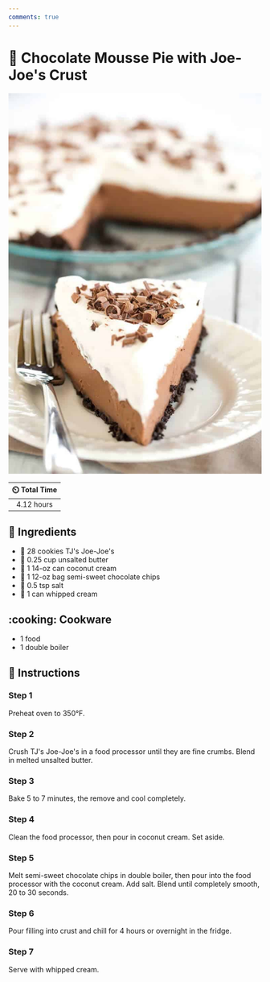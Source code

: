 ```yaml
---
comments: true
---
```

# :pie: Chocolate Mousse Pie with Joe-Joe's Crust

![Chocolate Mousse Pie with Joe-Joe's Crust](../assets/images/chocolate-mousse-pie-with-joe-joe's-crust.jpg)

| :timer_clock: Total Time |
|:-----------------------: |
| 4.12 hours |

## :salt: Ingredients

- :cookie: 28 cookies TJ's Joe-Joe's
- :butter: 0.25 cup unsalted butter
- :coconut: 1 14-oz can coconut cream
- :chocolate_bar: 1 12-oz bag semi-sweet chocolate chips
- :salt: 0.5 tsp salt
- :ice_cream: 1 can whipped cream

## :cooking: Cookware

- 1 food
- 1 double boiler

## :pencil: Instructions

### Step 1

Preheat oven to 350°F.

### Step 2

Crush TJ's Joe-Joe's in a food processor until they are fine crumbs. Blend in melted unsalted butter.

### Step 3

Bake 5 to 7 minutes, the remove and cool completely.

### Step 4

Clean the food processor, then pour in coconut cream. Set aside.

### Step 5

Melt semi-sweet chocolate chips in double boiler, then pour into the food processor with the coconut cream. Add salt.
Blend until completely smooth, 20 to 30 seconds.

### Step 6

Pour filling into crust and chill for 4 hours or overnight in the fridge.

### Step 7

Serve with whipped cream.
